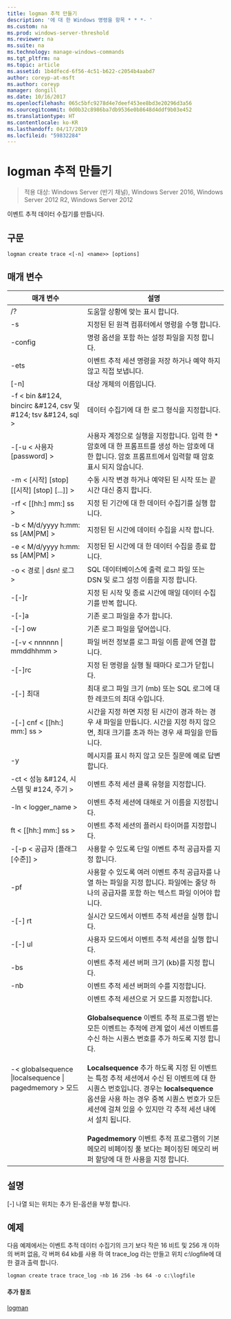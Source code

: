 ```yaml
---
title: logman 추적 만들기
description: '에 대 한 Windows 명령을 항목 * * *- '
ms.custom: na
ms.prod: windows-server-threshold
ms.reviewer: na
ms.suite: na
ms.technology: manage-windows-commands
ms.tgt_pltfrm: na
ms.topic: article
ms.assetid: 1b4dfecd-6f56-4c51-b622-c2054b4aabd7
author: coreyp-at-msft
ms.author: coreyp
manager: dongill
ms.date: 10/16/2017
ms.openlocfilehash: 065c5bfc9278d4e7deef453ee8bd3e20296d3a56
ms.sourcegitcommit: 0d0b32c8986ba7db9536e0b8648d4ddf9b03e452
ms.translationtype: HT
ms.contentlocale: ko-KR
ms.lasthandoff: 04/17/2019
ms.locfileid: "59832284"
---
```

# <a name="logman-create-trace"></a>logman 추적 만들기

>적용 대상: Windows Server (반기 채널), Windows Server 2016, Windows Server 2012 R2, Windows Server 2012

이벤트 추적 데이터 수집기를 만듭니다.  
  
## <a name="syntax"></a>구문  
```  
logman create trace <[-n] <name>> [options]  
```  
## <a name="parameters"></a>매개 변수  
|매개 변수|설명|  
|-------|--------|  
|/?|도움말 상황에 맞는 표시 합니다.|  
|-s <computer name>|지정된 된 원격 컴퓨터에서 명령을 수행 합니다.|  
|-config <value>|명령 옵션을 포함 하는 설정 파일을 지정 합니다.|  
|-ets|이벤트 추적 세션 명령을 저장 하거나 예약 하지 않고 직접 보냅니다.|  
|[-n] <name>|대상 개체의 이름입니다.|  
|-f < bin &#124, bincirc &#124, csv 및 #124; tsv &#124, sql >|데이터 수집기에 대 한 로그 형식을 지정합니다.|  
|-[-u < 사용자 [password] >|사용자 계정으로 실행을 지정합니다. 입력 한 * 암호에 대 한 프롬프트를 생성 하는 암호에 대 한 합니다. 암호 프롬프트에서 입력할 때 암호 표시 되지 않습니다.|  
|-m < [시작] [stop] [[시작] [stop] [...]] >|수동 시작 변경 하거나 예약된 된 시작 또는 끝 시간 대신 중지 합니다.|  
|-rf < [[hh:] mm:] ss >|지정 된 기간에 대 한 데이터 수집기를 실행 합니다.|  
|-b < M/d/yyyy h:mm: ss [AM&#124;PM] >|지정된 된 시간에 데이터 수집을 시작 합니다.|  
|-e < M/d/yyyy h:mm: ss [AM&#124;PM] >|지정된 된 시간에 대 한 데이터 수집을 종료 합니다.|  
|-o < 경로 &#124; dsn! 로그 >|SQL 데이터베이스에 출력 로그 파일 또는 DSN 및 로그 설정 이름을 지정 합니다.|  
|-[-]r|지정 된 시작 및 종료 시간에 매일 데이터 수집기를 반복 합니다.|  
|-[-]a|기존 로그 파일을 추가 합니다.|  
|-[-] ow|기존 로그 파일을 덮어씁니다.|  
|-[-v < nnnnnn &#124; mmddhhmm >|파일 버전 정보를 로그 파일 이름 끝에 연결 합니다.|  
|-[-]rc <task>|지정 된 명령을 실행 될 때마다 로그가 닫힙니다.|  
|-[-] 최대 <value>|최대 로그 파일 크기 (mb) 또는 SQL 로그에 대 한 레코드의 최대 수입니다.|  
|-[-] cnf < [[hh:] mm:] ss >|시간을 지정 하면 지정 된 시간이 경과 하는 경우 새 파일을 만듭니다. 시간을 지정 하지 않으면, 최대 크기를 초과 하는 경우 새 파일을 만듭니다.|  
|-y|메시지를 표시 하지 않고 모든 질문에 예로 답변 합니다.|  
|-ct < 성능 &#124, 시스템 및 #124, 주기 >|이벤트 추적 세션 클록 유형을 지정합니다.|  
|-ln < logger_name >|이벤트 추적 세션에 대해로 거 이름을 지정합니다.|  
|ft < [[hh:] mm:] ss >|이벤트 추적 세션의 플러시 타이머를 지정합니다.|  
|-[-p < 공급자 [플래그 [수준]] >|사용할 수 있도록 단일 이벤트 추적 공급자를 지정 합니다.|  
|-pf <filename>|사용할 수 있도록 여러 이벤트 추적 공급자를 나열 하는 파일을 지정 합니다. 파일에는 줄당 하나의 공급자를 포함 하는 텍스트 파일 이어야 합니다.|  
|-[-] rt|실시간 모드에서 이벤트 추적 세션을 실행 합니다.|  
|-[-] ul|사용자 모드에서 이벤트 추적 세션을 실행 합니다.|  
|-bs <value>|이벤트 추적 세션 버퍼 크기 (kb)를 지정 합니다.|  
|-nb <min max>|이벤트 추적 세션 버퍼의 수를 지정합니다.|  
|-< globalsequence &#124;localsequence &#124; pagedmemory > 모드|이벤트 추적 세션으로 거 모드를 지정합니다.<br /><br />**Globalsequence** 이벤트 추적 프로그램 받는 모든 이벤트는 추적에 관계 없이 세션 이벤트를 수신 하는 시퀀스 번호를 추가 하도록 지정 합니다.<br /><br />**Localsequence** 추가 하도록 지정 된 이벤트는 특정 추적 세션에서 수신 된 이벤트에 대 한 시퀀스 번호입니다. 경우는 **localsequence** 옵션을 사용 하는 경우 중복 시퀀스 번호가 모든 세션에 걸쳐 있을 수 있지만 각 추적 세션 내에서 설치 됩니다.<br /><br />**Pagedmemory** 이벤트 추적 프로그램의 기본 메모리 비페이징 풀 보다는 페이징된 메모리 버퍼 할당에 대 한 사용을 지정 합니다.|  
## <a name="remarks"></a>설명  
[-] 나열 되는 위치는 추가 된-옵션을 부정 합니다.  
## <a name="BKMK_examples"></a>예제  
다음 예제에서는 이벤트 추적 데이터 수집기의 크기 보다 작은 16 비트 및 256 개 이하의 버퍼 없음, 각 버퍼 64 kb를 사용 하 여 trace_log 라는 만들고 위치 c:\logfile에 대 한 결과 출력 합니다.  
```  
logman create trace trace_log -nb 16 256 -bs 64 -o c:\logfile  
```  
#### <a name="additional-references"></a>추가 참조  
[logman](logman.md)  
